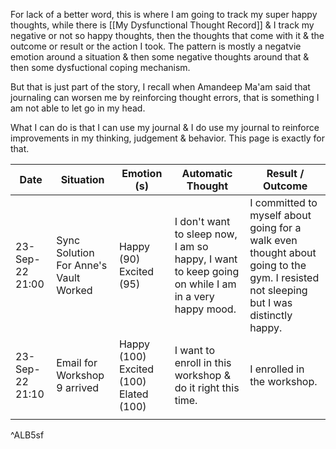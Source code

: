 For lack of a better word, this is where I am going to track my super happy thoughts, while there is [[My Dysfunctional Thought Record]] & I track my negative or not so happy thoughts, then the thoughts that come with it & the outcome or result or the action I took. 
The pattern is mostly a negatvie emotion around a situation & then some negative thoughts around that & then some dysfuctional coping mechanism.

But that is just part of the story, I recall when Amandeep Ma'am said that journaling can worsen me by reinforcing thought errors, that is something I am not able to let go in my head. 

What I can do is that I can use my journal & I do use my journal to reinforce improvements in my thinking, judgement & behavior. 
This page is exactly for that.

| Date            | Situation                             | Emotion (s)                            | Automatic Thought                                                                                  | Result / Outcome                                                                                                                      |
| --------------- | ------------------------------------- | -------------------------------------- | -------------------------------------------------------------------------------------------------- | ------------------------------------------------------------------------------------------------------------------------------------- |
| 23-Sep-22 21:00 | Sync Solution For Anne's Vault Worked | Happy (90) Excited (95)                | I don't want to sleep now, I am so happy, I want to keep going on while I am in a very happy mood. | I committed to myself about going for a walk even thought about going to the gym. I resisted not sleeping but I was distinctly happy. |
| 23-Sep-22 21:10 | Email for Workshop 9 arrived          | Happy (100) Excited (100) Elated (100) | I want to enroll in this workshop & do it right this time.                                         | I enrolled in the workshop.                                                                                                           |
|                 |                                       |                                        |                                                                                                    |                                                                                                                                       |
^ALB5sf